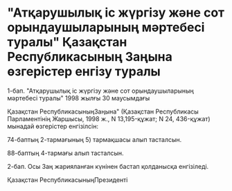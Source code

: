 # "Атқарушылық іс жүргізу және сот орындаушыларының мәртебесі туралы" Қазақстан Республикасының Заңына өзгерістер енгізу туралы

1-бап. "Атқарушылық іс жүргізу және сот орындаушыларының мәртебесі туралы" 1998 жылғы 30 маусымдағы

Қазақстан РеспубликасыныңЗаңына" (Қазақстан Республикасы Парламентінің Жаршысы, 1998 ж., N 13,195-құжат; N 24, 436-құжат) мынадай өзгерістер енгізілсін:

74-баптың 2-тармағының 5) тармақшасы алып тасталсын.

88-баптың 4-тармағы алып тасталсын.

2-бап. Осы Заң жарияланған күнінен бастап қолданысқа енгізіледі.

Қазақстан РеспубликасыныңПрезиденті

